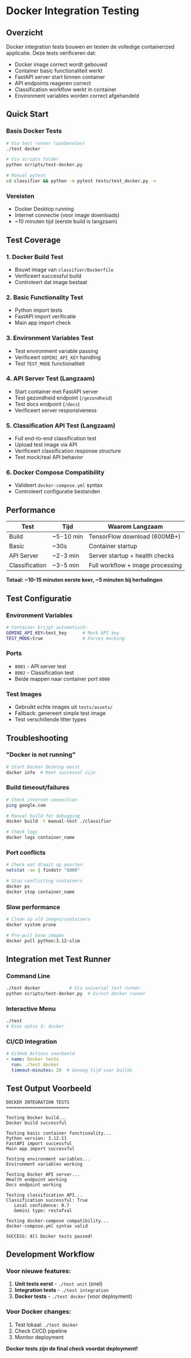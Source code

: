 # Docker Integration Testing

## Overzicht

Docker integration tests bouwen en testen de volledige containerized applicatie. Deze tests verificeren dat:

- Docker image correct wordt gebouwd
- Container basic functionaliteit werkt 
- FastAPI server start binnen container
- API endpoints reageren correct
- Classification workflow werkt in container
- Environment variables worden correct afgehandeld

## Quick Start

### Basis Docker Tests
```bash
# Via test runner (aanbevolen)
./test docker

# Via scripts folder
python scripts/test-docker.py

# Manual pytest
cd classifier && python -m pytest tests/test_docker.py -v
```

### Vereisten
- Docker Desktop running
- Internet connectie (voor image downloads)
- ~10 minuten tijd (eerste build is langzaam)

## Test Coverage

### 1. Docker Build Test
- Bouwt image van `classifier/Dockerfile`
- Verificeert successful build
- Controleert dat image bestaat

### 2. Basic Functionality Test
- Python import tests
- FastAPI import verificatie
- Main app import check

### 3. Environment Variables Test
- Test environment variable passing
- Verificeert `GEMINI_API_KEY` handling
- Test `TEST_MODE` functionaliteit

### 4. API Server Test (Langzaam)
- Start container met FastAPI server
- Test gezondheid endpoint (`/gezondheid`)
- Test docs endpoint (`/docs`)
- Verificeert server responsiveness

### 5. Classification API Test (Langzaam)
- Full end-to-end classification test
- Upload test image via API
- Verificeert classification response structure
- Test mock/real API behavior

### 6. Docker Compose Compatibility
- Valideert `docker-compose.yml` syntax
- Controleert configuratie bestanden

## Performance

| Test | Tijd | Waarom Langzaam |
|------|------|-----------------|
| Build | ~5-10 min | TensorFlow download (600MB+) |
| Basic | ~30s | Container startup |
| API Server | ~2-3 min | Server startup + health checks |
| Classification | ~3-5 min | Full workflow + image processing |

**Totaal: ~10-15 minuten eerste keer, ~5 minuten bij herhalingen**

## Test Configuratie

### Environment Variables
```bash
# Container krijgt automatisch:
GEMINI_API_KEY=test_key      # Mock API key
TEST_MODE=true               # Forces mocking
```

### Ports
- `8001` - API server test
- `8002` - Classification test  
- Beide mappen naar container port `8000`

### Test Images
- Gebruikt echte images uit `tests/assets/`
- Fallback: genereert simple test image
- Test verschillende litter types

## Troubleshooting

### "Docker is not running"
```bash
# Start Docker Desktop eerst
docker info  # Moet succesvol zijn
```

### Build timeout/failures
```bash
# Check internet connection
ping google.com

# Manual build for debugging
docker build -t manual-test ./classifier

# Check logs
docker logs container_name
```

### Port conflicts
```bash
# Check wat draait op poorten
netstat -an | findstr "8000"

# Stop conflicting containers
docker ps
docker stop container_name
```

### Slow performance
```bash
# Clean up old images/containers
docker system prune

# Pre-pull base images
docker pull python:3.12-slim
```

## Integration met Test Runner

### Command Line
```bash
./test docker           # Via universal test runner
python scripts/test-docker.py  # Direct docker runner
```

### Interactive Menu
```bash
./test
# Kies optie 3: docker
```

### CI/CD Integration
```yaml
# GitHub Actions voorbeeld
- name: Docker tests
  run: ./test docker
  timeout-minutes: 20  # Genoeg tijd voor builds
```

## Test Output Voorbeeld

```
DOCKER INTEGRATION TESTS
========================

Testing Docker build...
Docker build successful

Testing basic container functionality...
Python version: 3.12.11
FastAPI import successful  
Main app import successful

Testing environment variables...
Environment variables working

Testing Docker API server...
Health endpoint working
Docs endpoint working

Testing classification API...
Classification successful: True
   Local confidence: 0.7
   Gemini type: restafval

Testing docker-compose compatibility...
docker-compose.yml syntax valid

SUCCESS: All Docker tests passed!
```

## Development Workflow

### Voor nieuwe features:
1. **Unit tests eerst** - `./test unit` (snel)
2. **Integration tests** - `./test integration` 
3. **Docker tests** - `./test docker` (voor deployment)

### Voor Docker changes:
1. Test lokaal: `./test docker`
2. Check CI/CD pipeline
3. Monitor deployment

**Docker tests zijn de final check voordat deployment!**